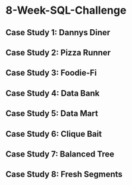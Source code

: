 # 8-Week-SQL-Challenge
## Case Study 1: Dannys Diner

## Case Study 2: Pizza Runner

## Case Study 3: Foodie-Fi

## Case Study 4: Data Bank

## Case Study 5: Data Mart

## Case Study 6: Clique Bait

## Case Study 7: Balanced Tree

## Case Study 8: Fresh Segments
